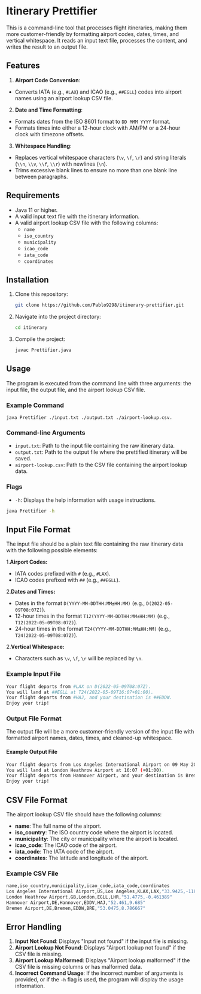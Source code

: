 # Itinerary Prettifier

This is a command-line tool that processes flight itineraries, making them more customer-friendly by formatting airport codes, dates, times, and vertical whitespace. It reads an input text file, processes the content, and writes the result to an output file.

## Features

1. **Airport Code Conversion**:
* Converts IATA (e.g., `#LAX`) and ICAO (e.g., `##EGLL`) codes into airport names using an airport lookup CSV file.
   
2. **Date and Time Formatting**:
* Formats dates from the ISO 8601 format to `DD MMM YYYY` format.
* Formats times into either a 12-hour clock with AM/PM or a 24-hour clock with timezone offsets.

3. **Whitespace Handling**:
* Replaces vertical whitespace characters (`\v`, `\f`, `\r`) and string literals (`\\n`, `\\v`, `\\f`, `\\r`) with newlines (`\n`).
* Trims excessive blank lines to ensure no more than one blank line between paragraphs.

## Requirements

- Java 11 or higher.
- A valid input text file with the itinerary information.
- A valid airport lookup CSV file with the following columns:
  - `name`
  - `iso_country`
  - `municipality`
  - `icao_code`
  - `iata_code`
  - `coordinates`

## Installation

1. Clone this repository:
   ```bash
   git clone https://github.com/Pablo9298/itinerary-prettifier.git
   ```

2. Navigate into the project directory:
    ```bash
   cd itinerary
   ```

3. Compile the project:
    ```bash
   javac Prettifier.java
   ```

## Usage

The program is executed from the command line with three arguments: the input file, the output file, and the airport lookup CSV file.

### Example Command
    
   ```
   java Prettifier ./input.txt ./output.txt ./airport-lookup.csv.
   ```

### Command-line Arguments

* `input.txt`: Path to the input file containing the raw itinerary data.
* `output.txt`: Path to the output file where the prettified itinerary will be saved.
* `airport-lookup.csv`: Path to the CSV file containing the airport lookup data.


### Flags

* `-h`: Displays the help information with usage instructions.


```bash 
java Prettifier -h
```

## Input File Format

The input file should be a plain text file containing the raw itinerary data with the following possible elements:

1.**Airport Codes:**

 * IATA codes prefixed with `#` (e.g., `#LAX`).
* ICAO codes prefixed with `##` (e.g., `##EGLL`).

2.**Dates and Times:**

* Dates in the format `D(YYYY-MM-DDTHH:MM±HH:MM)` (e.g., `D(2022-05-09T08:07Z)`).
* 12-hour times in the format `T12(YYYY-MM-DDTHH:MM±HH:MM)` (e.g., `T12(2022-05-09T08:07Z)`).
* 24-hour times in the format `T24(YYYY-MM-DDTHH:MM±HH:MM)` (e.g., `T24(2022-05-09T08:07Z)`).

2.**Vertical Whitespace:**

* Characters such as `\v`, `\f`, `\r` will be replaced by `\n`.

### Example Input File

```bash
Your flight departs from #LAX on D(2022-05-09T08:07Z).
You will land at ##EGLL at T24(2022-05-09T16:07+01:00).
Your flight departs from #HAJ, and your destination is ##EDDW.
Enjoy your trip!
```

### Output File Format

The output file will be a more customer-friendly version of the input file with formatted airport names, dates, times, and cleaned-up whitespace.

#### Example Output File

```bash
Your flight departs from Los Angeles International Airport on 09 May 2022.
You will land at London Heathrow Airport at 16:07 (+01:00).
Your flight departs from Hannover Airport, and your destination is Bremen Airport.
Enjoy your trip!
```

## CSV File Format

The airport lookup CSV file should have the following columns:

* **name**: The full name of the airport.
* **iso_country**: The ISO country code where the airport is located.
* **municipality**: The city or municipality where the airport is located.
* **icao_code**: The ICAO code of the airport.
* **iata_code**: The IATA code of the airport.
* **coordinates**: The latitude and longitude of the airport.

### Example CSV File

```bash
name,iso_country,municipality,icao_code,iata_code,coordinates
Los Angeles International Airport,US,Los Angeles,KLAX,LAX,"33.9425,-118.4081"
London Heathrow Airport,GB,London,EGLL,LHR,"51.4775,-0.461389"
Hannover Airport,DE,Hannover,EDDV,HAJ,"52.461,9.685"
Bremen Airport,DE,Bremen,EDDW,BRE,"53.0475,8.786667"
```

## Error Handling

1. **Input Not Found**: Displays "Input not found" if the input file is missing.
2. **Airport Lookup Not Found**: Displays "Airport lookup not found" if the CSV file is missing.
3. **Airport Lookup Malformed**: Displays "Airport lookup malformed" if the CSV file is missing columns or has malformed data.
4. **Incorrect Command Usage**: If the incorrect number of arguments is provided, or if the `-h` flag is used, the program will display the usage information.
